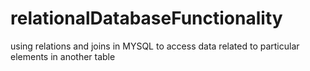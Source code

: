 # relationalDatabaseFunctionality
using relations and joins in MYSQL to access data related to particular elements in another table
